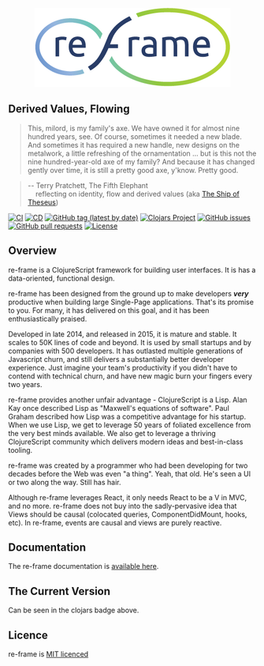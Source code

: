 

<p align="center"><a href="https://day8.github.io/re-frame" target="_blank" rel="noopener noreferrer"><img src="docs/images/logo/re-frame-colour.png?raw=true" alt="re-frame logo"></a></p>

## Derived Values, Flowing

> This, milord, is my family's axe. We have owned it for almost nine hundred years, see. Of course,
sometimes it needed a new blade. And sometimes it has required a new handle, new designs on the
metalwork, a little refreshing of the ornamentation ... but is this not the nine hundred-year-old
axe of my family? And because it has changed gently over time, it is still a pretty good axe,
y'know. Pretty good.

> -- Terry Pratchett, The Fifth Elephant <br>
> &nbsp;&nbsp;&nbsp; reflecting on identity, flow and derived values  (aka [The Ship of Theseus](https://en.wikipedia.org/wiki/Ship_of_Theseus))


[![CI](https://github.com/day8/re-frame/workflows/ci/badge.svg)](https://github.com/day8/re-frame/actions?workflow=ci)
[![CD](https://github.com/day8/re-frame/workflows/cd/badge.svg)](https://github.com/day8/re-frame/actions?workflow=cd)
[![GitHub tag (latest by date)](https://img.shields.io/github/v/tag/day8/re-frame?style=flat)](https://github.com/day8/re-frame/tags)
[![Clojars Project](https://img.shields.io/clojars/v/re-frame.svg)](https://clojars.org/re-frame)
[![GitHub issues](https://img.shields.io/github/issues-raw/day8/re-frame?style=flat)](https://github.com/day8/re-frame/issues)
[![GitHub pull requests](https://img.shields.io/github/issues-pr/day8/re-frame)](https://github.com/day8/re-frame/pulls)
[![License](https://img.shields.io/github/license/day8/re-frame.svg)](license.txt)

## Overview

re-frame is a ClojureScript framework for building user interfaces.
It is has a data-oriented, functional design.

re-frame has been designed from the ground up to make developers ***very***
productive when building large Single-Page applications. That's its promise to you.
For many, it has delivered on this 
goal, and it has been enthusiastically praised.

Developed in late 2014, and released in 2015, it is mature and stable. It scales to 50K lines of code and beyond. It is used by small startups and by companies with 500 developers. It has outlasted multiple generations of Javascript churn, and still delivers a substantially better developer experience. Just imagine your team's productivity if you didn't have to contend with technical churn, and have new magic burn your fingers every two years.

re-frame provides another unfair advantage - ClojureScript is a Lisp. Alan Kay
once described Lisp as "Maxwell's equations of software". Paul Graham 
described how Lisp was a competitive advantage for his startup.  When we use Lisp, we 
get to leverage 50 years of foliated excellence from the very best minds available.
We also get to leverage a thriving ClojureScript community which delivers modern ideas and best-in-class tooling.

re-frame was created by a programmer who had been developing for two decades
before the Web was even "a thing". Yeah, that old. He's seen a UI or two along the way. Still has hair.

Although re-frame leverages React, it only needs 
React to be a V in MVC, and no more. re-frame does not buy into the sadly-pervasive idea that Views should be causal (colocated queries, ComponentDidMount, hooks, etc).
In re-frame, events are causal and views are purely reactive. 

## Documentation 

The re-frame documentation is [available here](http://day8.github.io/re-frame/).


## The Current Version 

Can be seen in the clojars badge above. 

## Licence

re-frame is [MIT licenced](Licence.md)

